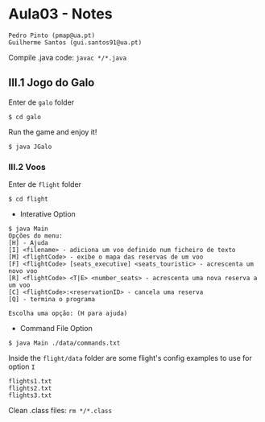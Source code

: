# Aula03 - Notes

```
Pedro Pinto (pmap@ua.pt)
Guilherme Santos (gui.santos91@ua.pt)
```

Compile .java code: `javac */*.java`

## III.1 Jogo do Galo

Enter de `galo` folder

```
$ cd galo
```

Run the game and enjoy it!

```
$ java JGalo
```

### III.2 Voos

Enter de `flight` folder

```
$ cd flight
```

* Interative Option

```
$ java Main
Opções do menu:
[H] - Ajuda
[I] <filename> - adiciona um voo definido num ficheiro de texto
[M] <flightCode> - exibe o mapa das reservas de um voo
[F] <flightCode> [seats_executive] <seats_touristic> - acrescenta um novo voo
[R] <flightCode> <T|E> <number_seats> - acrescenta uma nova reserva a um voo
[C] <flightCode>:<reservationID> - cancela uma reserva
[Q] - termina o programa

Escolha uma opção: (H para ajuda)
```
* Command File Option
```
$ java Main ./data/commands.txt 
```

Inside the `flight/data` folder are some flight's config examples to use for option `I`
```
flights1.txt
flights2.txt
flights3.txt
```

Clean .class files: `rm */*.class`
